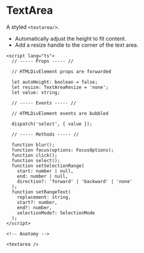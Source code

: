 <script>
    import Playground from './TextAreaPlayground.svelte';
</script>

# TextArea

A styled `<textarea/>`.

- Automatically adjust the height to fit content.
- Add a resize handle to the corner of the text area.

<Playground />

```svelte
<script lang="ts">
  // ----- Props ----- //

  // HTMLDivElement props are forwarded

  let autoHeight: boolean = false;
  let resize: TextAreaResize = 'none';
  let value: string;

  // ----- Events ----- //

  // HTMLDivElement events are bubbled

  dispatch('select', { value });

  // ----- Methods ----- //

  function blur();
  function focus(options: FocusOptions);
  function click();
  function select();
  function setSelectionRange(
    start: number | null,
    end: number | null,
    direction?: 'forward' | 'backward' | 'none'
  );
  function setRangeText(
    replacement: string,
    start?: number,
    end?: number,
    selectionMode?: SelectionMode
  );
</script>

<!-- Anatomy -->

<textarea />
```
